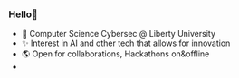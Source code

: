 ### Hello👋


- 🏫 Computer Science Cybersec @ Liberty University
- ✨ Interest in AI and other tech that allows for innovation
- 🌎 Open for collaborations, Hackathons on&offline
- 

<!--
**hankwyman/hankwyman** is a ✨ _special_ ✨ repository because its `README.md` (this file) appears on your GitHub profile.

Here are some ideas to get you started:

- 🔭 I’m currently working on ...
- 🌱 I’m currently learning ...
- 👯 I’m looking to collaborate on ...
- 🤔 I’m looking for help with ...
- 💬 Ask me about ...
- 📫 How to reach me: ...
- 😄 Pronouns: ...
- ⚡ Fun fact: ...
-->

